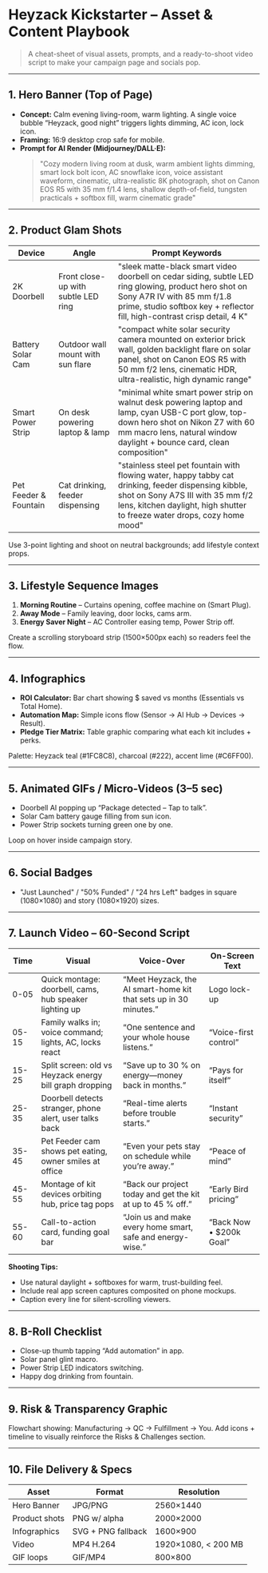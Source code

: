 # Heyzack Kickstarter – Asset & Content Playbook

> A cheat-sheet of visual assets, prompts, and a ready-to-shoot video script to make your campaign page and socials pop.

---

## 1. Hero Banner (Top of Page)
* **Concept:** Calm evening living-room, warm lighting. A single voice bubble “Heyzack, good night” triggers lights dimming, AC icon, lock icon.
* **Framing:** 16:9 desktop crop safe for mobile.
* **Prompt for AI Render (Midjourney/DALL·E):**
  > "Cozy modern living room at dusk, warm ambient lights dimming, smart lock bolt icon, AC snowflake icon, voice assistant waveform, cinematic, ultra-realistic 8K photograph, shot on Canon EOS R5 with 35 mm f/1.4 lens, shallow depth-of-field, tungsten practicals + softbox fill, warm cinematic grade"

---

## 2. Product Glam Shots
| Device | Angle | Prompt Keywords |
|--------|-------|-----------------|
| 2K Doorbell | Front close-up with subtle LED ring | "sleek matte-black smart video doorbell on cedar siding, subtle LED ring glowing, product hero shot on Sony A7R IV with 85 mm f/1.8 prime, studio softbox key + reflector fill, high-contrast crisp detail, 4 K" |
| Battery Solar Cam | Outdoor wall mount with sun flare | "compact white solar security camera mounted on exterior brick wall, golden backlight flare on solar panel, shot on Canon EOS R5 with 50 mm f/2 lens, cinematic HDR, ultra-realistic, high dynamic range" |
| Smart Power Strip | On desk powering laptop & lamp | "minimal white smart power strip on walnut desk powering laptop and lamp, cyan USB-C port glow, top-down hero shot on Nikon Z7 with 60 mm macro lens, natural window daylight + bounce card, clean composition" |
| Pet Feeder & Fountain | Cat drinking, feeder dispensing | "stainless steel pet fountain with flowing water, happy tabby cat drinking, feeder dispensing kibble, shot on Sony A7S III with 35 mm f/2 lens, kitchen daylight, high shutter to freeze water drops, cozy home mood" |

Use 3-point lighting and shoot on neutral backgrounds; add lifestyle context props.

---

## 3. Lifestyle Sequence Images
1. **Morning Routine** – Curtains opening, coffee machine on (Smart Plug).  
2. **Away Mode** – Family leaving, door locks, cams arm.  
3. **Energy Saver Night** – AC Controller easing temp, Power Strip off.

Create a scrolling storyboard strip (1500×500px each) so readers feel the flow.

---

## 4. Infographics
* **ROI Calculator:** Bar chart showing $ saved vs months (Essentials vs Total Home).
* **Automation Map:** Simple icons flow (Sensor → AI Hub → Devices → Result).
* **Pledge Tier Matrix:** Table graphic comparing what each kit includes + perks.

Palette: Heyzack teal (#1FC8C8), charcoal (#222), accent lime (#C6FF00).

---

## 5. Animated GIFs / Micro-Videos (3–5 sec)
* Doorbell AI popping up “Package detected – Tap to talk”.
* Solar Cam battery gauge filling from sun icon.
* Power Strip sockets turning green one by one.

Loop on hover inside campaign story.

---

## 6. Social Badges
* "Just Launched" / "50% Funded" / "24 hrs Left" badges in square (1080×1080) and story (1080×1920) sizes.

---

## 7. Launch Video – 60-Second Script
| Time | Visual | Voice-Over | On-Screen Text |
|------|--------|-----------|----------------|
| 0-05 | Quick montage: doorbell, cams, hub speaker lighting up | “Meet Heyzack, the AI smart-home kit that sets up in 30 minutes.” | Logo lock-up |
| 05-15 | Family walks in; voice command; lights, AC, locks react | “One sentence and your whole house listens.” | “Voice-first control” |
| 15-25 | Split screen: old vs Heyzack energy bill graph dropping | “Save up to 30 % on energy—money back in months.” | “Pays for itself” |
| 25-35 | Doorbell detects stranger, phone alert, user talks back | “Real-time alerts before trouble starts.” | “Instant security” |
| 35-45 | Pet Feeder cam shows pet eating, owner smiles at office | “Even your pets stay on schedule while you’re away.” | “Peace of mind” |
| 45-55 | Montage of kit devices orbiting hub, price tag pops | “Back our project today and get the kit at up to 45 % off.” | “Early Bird pricing” |
| 55-60 | Call-to-action card, funding goal bar | “Join us and make every home smart, safe and energy-wise.” | “Back Now • $200k Goal” |

**Shooting Tips:**
* Use natural daylight + softboxes for warm, trust-building feel.
* Include real app screen captures composited on phone mockups.
* Caption every line for silent-scrolling viewers.

---

## 8. B-Roll Checklist
- Close-up thumb tapping “Add automation” in app.
- Solar panel glint macro.
- Power Strip LED indicators switching.
- Happy dog drinking from fountain.

---

## 9. Risk & Transparency Graphic
Flowchart showing: Manufacturing → QC → Fulfillment → You. Add icons + timeline to visually reinforce the Risks & Challenges section.

---

## 10. File Delivery & Specs
| Asset | Format | Resolution |
|-------|--------|------------|
| Hero Banner | JPG/PNG | 2560×1440 |
| Product shots | PNG w/ alpha | 2000×2000 |
| Infographics | SVG + PNG fallback | 1600×900 |
| Video | MP4 H.264 | 1920×1080, < 200 MB |
| GIF loops | GIF/MP4 | 800×800 |
